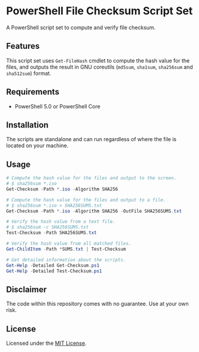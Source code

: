 # PowerShell File Checksum Script Set

A PowerShell script set to compute and verify file checksum.

## Features

This script set uses `Get-FileHash` cmdlet to compute the hash value for the files, and outputs the result in GNU coreutils (`md5sum`, `sha1sum`, `sha256sum` and `sha512sum`) format.

## Requirements

- PowerShell 5.0 or PowerShell Core

## Installation

The scripts are standalone and can run regardless of where the file is located on your machine.

## Usage

```powershell
# Compute the hash value for the files and output to the screen.
# $ sha256sum *.iso
Get-Checksum -Path *.iso -Algorithm SHA256

# Compute the hash value for the files and output to a file.
# $ sha256sum *.iso > SHA256SUMS.txt
Get-Checksum -Path *.iso -Algorithm SHA256 -OutFile SHA256SUMS.txt
```

```powershell
# Verify the hash value from a text file.
# $ sha256sum -c SHA256SUMS.txt
Test-Checksum -Path SHA256SUMS.txt

# Verify the hash value from all matched files.
Get-ChildItem -Path *SUMS.txt | Test-Checksum
```

```powershell
# Get detailed information about the scripts.
Get-Help -Detailed Get-Checksum.ps1
Get-Help -Detailed Test-Checksum.ps1
```

## Disclaimer

The code within this repository comes with no guarantee. Use at your own risk.

## License

Licensed under the [MIT License](LICENSE.md).
